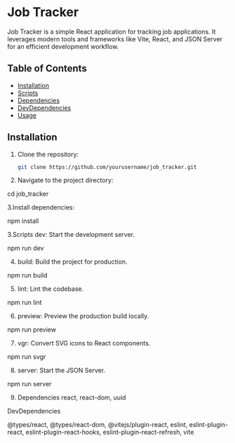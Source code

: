# Job Tracker

Job Tracker is a simple React application for tracking job applications. It leverages modern tools and frameworks like Vite, React, and JSON Server for an efficient development workflow.

## Table of Contents

- [Installation](#installation)
- [Scripts](#scripts)
- [Dependencies](#dependencies)
- [DevDependencies](#devdependencies)
- [Usage](#usage)

## Installation

1. Clone the repository:

   ```sh
   git clone https://github.com/yourusername/job_tracker.git

2. Navigate to the project directory:

 cd job_tracker

3.Install dependencies:

npm install

3.Scripts
dev: Start the development server.

npm run dev

4. build: Build the project for production.

npm run build

5. lint: Lint the codebase.

npm run lint

6. preview: Preview the production build locally.

npm run preview

7. vgr: Convert SVG icons to React components.

npm run svgr

8. server: Start the JSON Server.

npm run server

9. Dependencies
react, react-dom, uuid

DevDependencies

@types/react, @types/react-dom, @vitejs/plugin-react, eslint, eslint-plugin-react, eslint-plugin-react-hooks, eslint-plugin-react-refresh, vite






